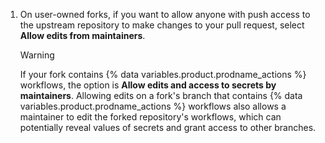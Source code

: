 1. On user-owned forks, if you want to allow anyone with push access to the upstream repository to make changes to your pull request, select **Allow edits from maintainers**.

    > [!WARNING]
    > If your fork contains {% data variables.product.prodname_actions %} workflows, the option is  **Allow edits and access to secrets by maintainers**. Allowing edits on a fork's branch that contains {% data variables.product.prodname_actions %} workflows also allows a maintainer to edit the forked repository's workflows, which can potentially reveal values of secrets and grant access to other branches.
